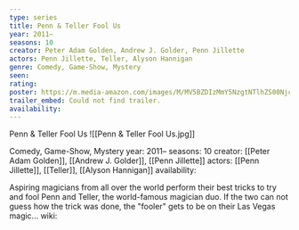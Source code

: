 ```yaml
---
type: series
title: Penn & Teller Fool Us
year: 2011–
seasons: 10
creator: Peter Adam Golden, Andrew J. Golder, Penn Jillette
actors: Penn Jillette, Teller, Alyson Hannigan
genre: Comedy, Game-Show, Mystery
seen:
rating: 
poster: https://m.media-amazon.com/images/M/MV5BZDIzMmY5NzgtNTlhZS00NjcyLWE4YjQtNzExMTYzNDkwZjU0XkEyXkFqcGdeQXVyODk4Nzg5NjE@._V1_SX300.jpg
trailer_embed: Could not find trailer.
availability:
---
```

Penn & Teller Fool Us
![[Penn & Teller Fool Us.jpg]]

Comedy, Game-Show, Mystery
year: 2011–
seasons: 10
creator: [[Peter Adam Golden]], [[Andrew J. Golder]], [[Penn Jillette]]
actors: [[Penn Jillette]], [[Teller]], [[Alyson Hannigan]]
availability:

Aspiring magicians from all over the world perform their best tricks to try and fool Penn and Teller, the world-famous magician duo. If the two can not guess how the trick was done, the "fooler" gets to be on their Las Vegas magic...
wiki: 


